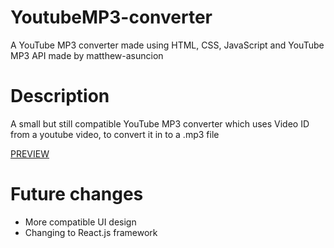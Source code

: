 # YoutubeMP3-converter
A YouTube MP3 converter made using HTML, CSS, JavaScript and YouTube MP3 API made by matthew-asuncion
# Description
A small but still compatible YouTube MP3 converter which uses Video ID from a youtube video, to convert it in to a .mp3 file

[PREVIEW](https://samedskulj.github.io/YoutubeMP3-converter/)

# Future changes
- More compatible UI design
- Changing to React.js framework
